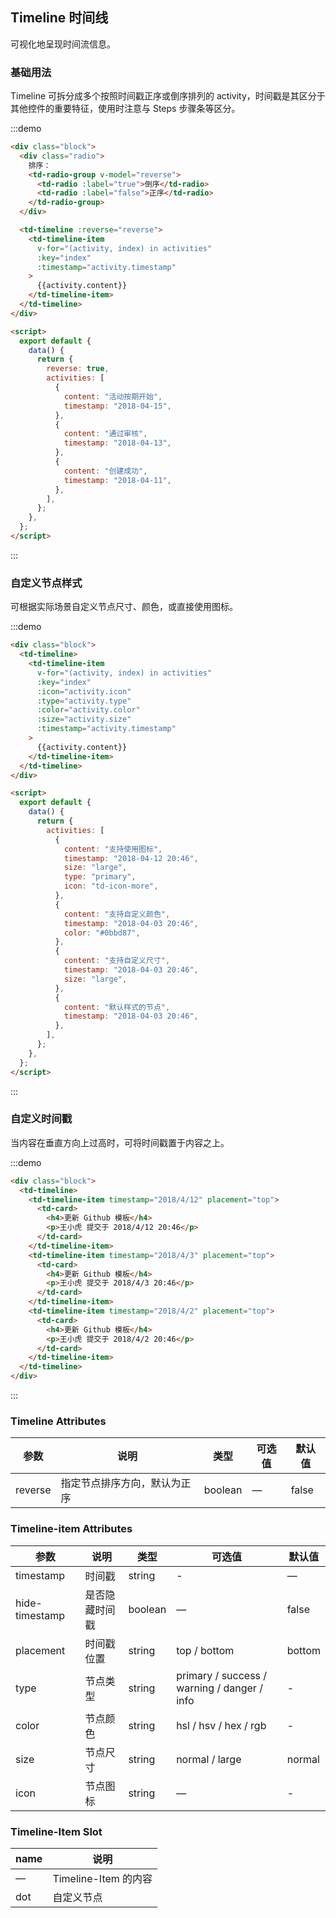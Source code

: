 ## Timeline 时间线

可视化地呈现时间流信息。

### 基础用法

Timeline 可拆分成多个按照时间戳正序或倒序排列的 activity，时间戳是其区分于其他控件的重要特征，使⽤时注意与 Steps 步骤条等区分。

:::demo

```html
<div class="block">
  <div class="radio">
    排序：
    <td-radio-group v-model="reverse">
      <td-radio :label="true">倒序</td-radio>
      <td-radio :label="false">正序</td-radio>
    </td-radio-group>
  </div>

  <td-timeline :reverse="reverse">
    <td-timeline-item
      v-for="(activity, index) in activities"
      :key="index"
      :timestamp="activity.timestamp"
    >
      {{activity.content}}
    </td-timeline-item>
  </td-timeline>
</div>

<script>
  export default {
    data() {
      return {
        reverse: true,
        activities: [
          {
            content: "活动按期开始",
            timestamp: "2018-04-15",
          },
          {
            content: "通过审核",
            timestamp: "2018-04-13",
          },
          {
            content: "创建成功",
            timestamp: "2018-04-11",
          },
        ],
      };
    },
  };
</script>
```

:::

### ⾃定义节点样式

可根据实际场景⾃定义节点尺⼨、颜⾊，或直接使⽤图标。

:::demo

```html
<div class="block">
  <td-timeline>
    <td-timeline-item
      v-for="(activity, index) in activities"
      :key="index"
      :icon="activity.icon"
      :type="activity.type"
      :color="activity.color"
      :size="activity.size"
      :timestamp="activity.timestamp"
    >
      {{activity.content}}
    </td-timeline-item>
  </td-timeline>
</div>

<script>
  export default {
    data() {
      return {
        activities: [
          {
            content: "支持使用图标",
            timestamp: "2018-04-12 20:46",
            size: "large",
            type: "primary",
            icon: "td-icon-more",
          },
          {
            content: "支持自定义颜色",
            timestamp: "2018-04-03 20:46",
            color: "#0bbd87",
          },
          {
            content: "支持自定义尺寸",
            timestamp: "2018-04-03 20:46",
            size: "large",
          },
          {
            content: "默认样式的节点",
            timestamp: "2018-04-03 20:46",
          },
        ],
      };
    },
  };
</script>
```

:::

### ⾃定义时间戳

当内容在垂直⽅向上过⾼时，可将时间戳置于内容之上。

:::demo

```html
<div class="block">
  <td-timeline>
    <td-timeline-item timestamp="2018/4/12" placement="top">
      <td-card>
        <h4>更新 Github 模板</h4>
        <p>王小虎 提交于 2018/4/12 20:46</p>
      </td-card>
    </td-timeline-item>
    <td-timeline-item timestamp="2018/4/3" placement="top">
      <td-card>
        <h4>更新 Github 模板</h4>
        <p>王小虎 提交于 2018/4/3 20:46</p>
      </td-card>
    </td-timeline-item>
    <td-timeline-item timestamp="2018/4/2" placement="top">
      <td-card>
        <h4>更新 Github 模板</h4>
        <p>王小虎 提交于 2018/4/2 20:46</p>
      </td-card>
    </td-timeline-item>
  </td-timeline>
</div>
```

:::

### Timeline Attributes

| 参数    | 说明                         | 类型    | 可选值 | 默认值 |
| ------- | ---------------------------- | ------- | ------ | ------ |
| reverse | 指定节点排序方向，默认为正序 | boolean | —      | false  |

### Timeline-item Attributes

| 参数           | 说明           | 类型    | 可选值                                      | 默认值 |
| -------------- | -------------- | ------- | ------------------------------------------- | ------ |
| timestamp      | 时间戳         | string  | -                                           | —      |
| hide-timestamp | 是否隐藏时间戳 | boolean | —                                           | false  |
| placement      | 时间戳位置     | string  | top / bottom                                | bottom |
| type           | 节点类型       | string  | primary / success / warning / danger / info | -      |
| color          | 节点颜色       | string  | hsl / hsv / hex / rgb                       | -      |
| size           | 节点尺寸       | string  | normal / large                              | normal |
| icon           | 节点图标       | string  | —                                           | -      |

### Timeline-Item Slot

| name | 说明                 |
| ---- | -------------------- |
| —    | Timeline-Item 的内容 |
| dot  | 自定义节点           |
